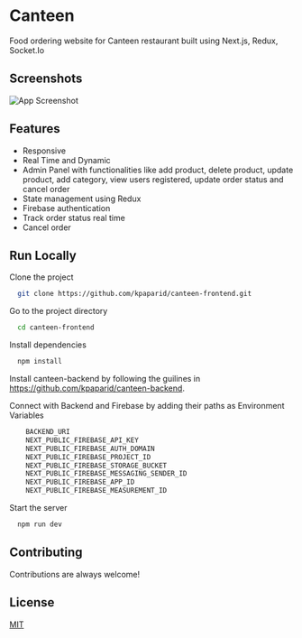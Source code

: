 # Canteen

Food ordering website for Canteen restaurant built using Next.js, Redux, Socket.Io



## Screenshots

![App Screenshot](https://media.giphy.com/media/O1dloDXTJkLhyAYYu5/giphy.gif)

  
## Features

- Responsive
- Real Time and Dynamic
- Admin Panel with functionalities like add product, delete product, update product, add category, view users registered, update order status and cancel order
- State management using Redux
- Firebase authentication
- Track order status real time
- Cancel order


## Run Locally

Clone the project

```bash
  git clone https://github.com/kpaparid/canteen-frontend.git
```

Go to the project directory

```bash
  cd canteen-frontend
```

Install dependencies

```bash
  npm install
```

Install canteen-backend by following the guilines in 
https://github.com/kpaparid/canteen-backend.

Connect with Backend and Firebase by adding their paths as Environment Variables
```bash
    BACKEND_URI
    NEXT_PUBLIC_FIREBASE_API_KEY
    NEXT_PUBLIC_FIREBASE_AUTH_DOMAIN
    NEXT_PUBLIC_FIREBASE_PROJECT_ID
    NEXT_PUBLIC_FIREBASE_STORAGE_BUCKET
    NEXT_PUBLIC_FIREBASE_MESSAGING_SENDER_ID
    NEXT_PUBLIC_FIREBASE_APP_ID
    NEXT_PUBLIC_FIREBASE_MEASUREMENT_ID
```

Start the server

```bash
  npm run dev
```

  
## Contributing

Contributions are always welcome!

  
## License

[MIT](https://choosealicense.com/licenses/mit/)
